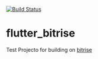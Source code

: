 [![Build Status](https://app.bitrise.io/app/0c01eff5fd4edc7f/status.svg?token=q9xFyW7UDl4tfrGbaUSNwQ)](https://app.bitrise.io/app/0c01eff5fd4edc7f)

# flutter_bitrise

Test Projecto for building on [bitrise](https://app.bitrise.io)
